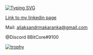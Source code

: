 [![Typing SVG](https://readme-typing-svg.herokuapp.com?font=Fira+Code&pause=1000&color=4700F7&background=6566D400&width=670&lines=Hello%2C+I'm+a+beginner+Java+developer+and+software+tester.+)](https://git.io/typing-svg)

[Link to my linkedin page](https://www.linkedin.com/in/aliaksandr-makaranka)

Mail: <aliaksandrmakaranka@gmail.com>

@Discord 8BitCore#9100

[![trophy](https://github-profile-trophy.vercel.app/?username=AliaksandrMakaranka)](https://github.com/ryo-ma/github-profile-trophy)
